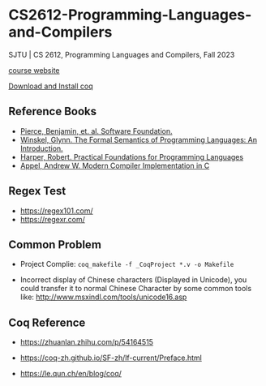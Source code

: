 # CS2612-Programming-Languages-and-Compilers
SJTU |   CS 2612, Programming Languages and Compilers, Fall 2023

[course website](https://jhc.sjtu.edu.cn/public/courses/CS2612/)



[Download and Install coq](https://coq.inria.fr/download)


## Reference Books
* [Pierce, Benjamin, et. al. Software Foundation.](https://idris-hackers.github.io/software-foundations/pdf/sf-idris-2018.pdf)
* [Winskel, Glynn. The Formal Semantics of Programming Languages: An Introduction.](https://cloudflare-ipfs.com/ipfs/bafykbzaceas6kiragqrriyukfx5l2wyh34wjwelyeptdeg7qjisrmwsyp7tck?filename=Glynn%20Winskel%20-%20The%20Formal%20Semantics%20of%20Programming%20Languages_%20An%20Introduction%20%28Foundations%20of%20Computing%29-The%20MIT%20Press%20%281993%29.pdf)
* [Harper, Robert. Practical Foundations for Programming Languages](https://profs.sci.univr.it/~merro/files/harper.pdf)
* [Appel, Andrew W. Modern Compiler Implementation in C](https://cloudflare-ipfs.com/ipfs/bafykbzaceciulcuh6tjm5osrz3dphqpar3elh5vamvf56ziebskci3tpvn466?filename=Andrew%20W.%20Appel%2C%20%20Maia%20Ginsburg%20-%20Modern%20Compiler%20Implementation%20in%20C-Cambridge%20University%20Press%20%281998%29.pdf)

## Regex Test
* https://regex101.com/
* https://regexr.com/

## Common Problem

* Project Complie: `coq_makefile -f _CoqProject *.v -o Makefile`

* Incorrect display of Chinese characters (Displayed in Unicode), you could transfer it to normal Chinese Character by some common tools like: http://www.msxindl.com/tools/unicode16.asp

## Coq Reference

* https://zhuanlan.zhihu.com/p/54164515

* https://coq-zh.github.io/SF-zh/lf-current/Preface.html

* https://le.qun.ch/en/blog/coq/
